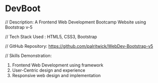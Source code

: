 # DevBoot 
// Description:
A Frontend Web Development Bootcamp Website using Bootstrap v-5

// Tech Stack Used :
HTML5, CSS3, Bootstrap 

// GitHub Repository:
https://github.com/palritwick/WebDev-Bootstrap-v5

// Skills Demonstration:
1. Frontend Web Development using framework 
2. User-Centric design and experience 
3. Responsive web design and implementation
